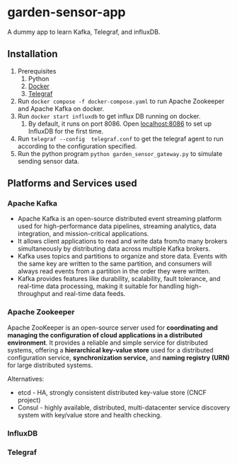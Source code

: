 # garden-sensor-app
A dummy app to learn Kafka, Telegraf, and influxDB.


## Installation
1. Prerequisites
    1. Python
    2. [Docker](https://docs.docker.com/engine/install/)
    3. [Telegraf](https://docs.influxdata.com/telegraf/v1.21/introduction/installation/)
2. Run `docker compose -f docker-compose.yaml` to run Apache Zookeeper and Apache Kafka on docker.
3. Run `docker start influxdb` to get influx DB running on docker.
    1. By default, it runs on port 8086. Open [localhost:8086](http://localhost:8086) to set up InfluxDB for the first time.
4. Run `telegraf --config  telegraf.conf` to get the telegraf agent to run according to the configuration specified.
5. Run the python program `python garden_sensor_gateway.py` to simulate sending sensor data.


## Platforms and Services used

### Apache Kafka

- Apache Kafka is an open-source distributed event streaming platform
used for high-performance data pipelines, streaming analytics, data
integration, and mission-critical applications.
- It allows client applications to read and write data from/to many
brokers simultaneously by distributing data across multiple Kafka
brokers.
- Kafka uses topics and partitions to organize and store data. Events
with the same key are written to the same partition, and consumers will
always read events from a partition in the order they were written.
- Kafka provides features like durability, scalability, fault
tolerance, and real-time data processing, making it suitable for
handling high-throughput and real-time data feeds.

### Apache Zookeeper

Apache ZooKeeper is an open-source server used for **coordinating and managing the configuration of cloud applications in a distributed environment**. It provides a reliable and simple service for distributed systems, offering a **hierarchical key-value store** used for a distributed configuration service, **synchronization service,** and **naming registry (URN)** for large distributed systems.

Alternatives:

- etcd - HA, strongly consistent distributed key-value store (CNCF project)
- Consul - highly available, distributed, multi-datacenter service discovery system with key/value store and health checking.

### InfluxDB

### Telegraf
